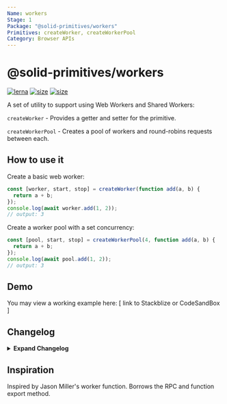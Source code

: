 ```yaml
---
Name: workers
Stage: 1
Package: "@solid-primitives/workers"
Primitives: createWorker, createWorkerPool
Category: Browser APIs
---
```


# @solid-primitives/workers

[![lerna](https://img.shields.io/badge/maintained%20with-lerna-cc00ff.svg?style=for-the-badge)](https://lerna.js.org/)
[![size](https://img.shields.io/bundlephobia/minzip/@solid-primitives/workers?style=for-the-badge)](https://bundlephobia.com/package/@solid-primitives/workers)
[![size](https://img.shields.io/npm/v/@solid-primitives/workers?style=for-the-badge)](https://www.npmjs.com/package/@solid-primitives/workers)

A set of utility to support using Web Workers and Shared Workers:

`createWorker` - Provides a getter and setter for the primitive.

`createWorkerPool` - Creates a pool of workers and round-robins requests between each.

## How to use it

Create a basic web worker:

```ts
const [worker, start, stop] = createWorker(function add(a, b) {
  return a + b;
});
console.log(await worker.add(1, 2));
// output: 3
```

Create a worker pool with a set concurrency:

```ts
const [pool, start, stop] = createWorkerPool(4, function add(a, b) {
  return a + b;
});
console.log(await pool.add(1, 2));
// output: 3
```

## Demo

You may view a working example here: [ link to Stackblize or CodeSandBox ]

## Changelog

<details>
<summary><b>Expand Changelog</b></summary>

0.0.100

Initial release as a Stage-1 primitive.

</details>

## Inspiration

Inspired by Jason Miller's worker function. Borrows the RPC and function export method.
